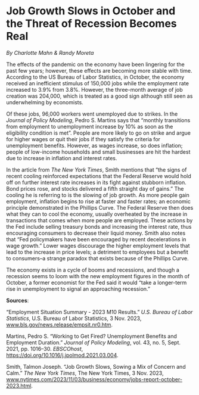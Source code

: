 # Job Growth Slows in October and the Threat of Recession Becomes Real



*By Charlotte Mahn & Randy Moreta*



The effects of the pandemic on the economy have been lingering for the past few years; however, these effects are becoming more stable with time. According to the US Bureau of Labor Statistics, in October, the economy received an inefficient stimulus of 150,000 jobs while the employment rate increased to 3.9% from 3.8%. However, the three-month average of job creation was 204,000, which is treated as a good sign although still seen as underwhelming by economists. 

Of these jobs, 96,000 workers went unemployed due to strikes. In the *Journal of Policy Modeling*, Pedro S. Martins says that “monthly transitions from employment to unemployment increase by 10% as soon as the eligibility condition is met”. People are more likely to go on strike and argue for higher wages or quit their jobs if they satisfy the criteria for unemployment benefits. However, as wages increase, so does inflation; people of low-income households and small businesses are hit the hardest due to increase in inflation and interest rates.

In the article from *The New York Times*, Smith mentions that “the signs of recent cooling reinforced expectations that the Federal Reserve would hold off on further interest rate increases in its fight against stubborn inflation. Bond prices rose, and stocks delivered a fifth straight day of gains.” The cooling he is referring to is the slowing of job growth. As more people gain employment, inflation begins to rise at faster and faster rates; an economic principle demonstrated in the Phillips Curve. The Federal Reserve then does what they can to cool the economy, usually overheated by the increase in transactions that comes when more people are employed. These actions by the Fed include selling treasury bonds and increasing the interest rate, thus encouraging consumers to decrease their liquid money. Smith also notes that “Fed policymakers have been encouraged by recent decelerations in wage growth.” Lower wages discourage the higher employment levels that lead to the increase in price levels; a detriment to employees but a benefit to consumers–a strange paradox that exists because of the Phillips Curve. 

The economy exists in a cycle of booms and recessions, and though a recession seems to loom with the new employment figures in the month of October, a former economist for the Fed said it would “take a longer-term rise in unemployment to signal an approaching recession.”



**Sources**:



“Employment Situation Summary - 2023 M10 Results.” *U.S. Bureau of Labor Statistics*, U.S. Bureau of Labor Statistics, 3 Nov. 2023, www.bls.gov/news.release/empsit.nr0.htm.

Martins, Pedro S. “Working to Get Fired? Unemployment Benefits and Employment Duration.” *Journal of Policy Modeling*, vol. 43, no. 5, Sept. 2021, pp. 1016–30. *EBSCOhost*, https://doi.org/10.1016/j.jpolmod.2021.03.004.

Smith, Talmon Joseph. “Job Growth Slows, Sowing a Mix of Concern and Calm.” *The New York Times*, The New York Times, 3 Nov. 2023, www.nytimes.com/2023/11/03/business/economy/jobs-report-october-2023.html. 